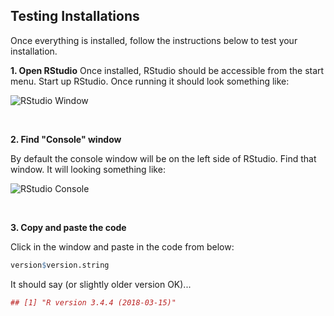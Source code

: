 ## Testing Installations

Once everything is installed, follow the instructions below to test your installation.

**1. Open RStudio**
Once installed, RStudio should be accessible from the start menu.  Start up RStudio.  Once running it should look something like:

![RStudio Window]({{site.baseurl}}/img/rstudio.png)

<br>

**2. Find "Console" window**

By default the console window will be on the left side of RStudio.  Find that window.  It will looking something like:  

![RStudio Console]({{site.baseurl}}/img/rstudio_console.png)

<br>

**3. Copy and paste the code**

Click in the window and paste in the code from below:

```r
version$version.string
```

It should say (or slightly older version OK)...

```r
## [1] "R version 3.4.4 (2018-03-15)"
```
